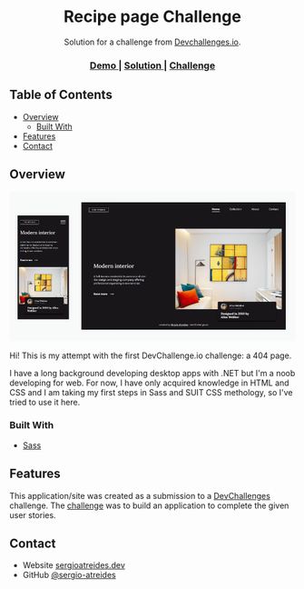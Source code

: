 <!-- Please update value in the {}  -->

<h1 align="center">Recipe page Challenge</h1>

<div align="center">
   Solution for a challenge from  <a href="http://devchallenges.io" target="_blank">Devchallenges.io</a>.
</div>

<div align="center">
  <h3>
    <a href="https://https://interior-consultant-page-devchallenges.netlify.app/" target="_blank">
      Demo
    </a>
    <span> | </span>
    <a href="https://github.com/sergio-atreides/Challenge-04---recipe-page" target="_blank">
      Solution
    </a>
    <span> | </span>
    <a href="https://devchallenges.io/challenges/Jymh2b2FyebRTUljkNcb" target="_blank">
      Challenge
    </a>
  </h3>
</div>

<!-- TABLE OF CONTENTS -->

## Table of Contents

- [Overview](#overview)
  - [Built With](#built-with)
- [Features](#features)
- [Contact](#contact)

<!-- OVERVIEW -->

## Overview

![screenshot](https://raw.githubusercontent.com/sergio-atreides/Challenge-03---interior-consultant/main/screenshot.png)

Hi! This is my attempt with the first DevChallenge.io challenge: a 404 page.

I have a long background developing desktop apps with .NET but I'm a noob developing for web. For now, I have only acquired knowledge in HTML and CSS and I am taking my first steps in Sass and SUIT CSS methology, so I've tried to use it here.

### Built With

- [Sass](https://sass-lang.com/)


## Features

This application/site was created as a submission to a [DevChallenges](https://devchallenges.io/challenges) challenge. The [challenge](https://devchallenges.io/challenges/Jymh2b2FyebRTUljkNcb) was to build an application to complete the given user stories.


## Contact

- Website [sergioatreides.dev](https://sergioatreides.dev)
- GitHub [@sergio-atreides](https://github.com/sergio-atreides)
